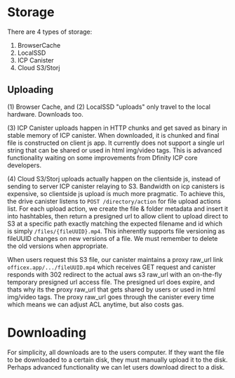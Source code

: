 # Storage

There are 4 types of storage:

1. BrowserCache
2. LocalSSD
3. ICP Canister
4. Cloud S3/Storj

## Uploading

(1) Browser Cache, and (2) LocalSSD "uploads" only travel to the local hardware. Downloads too.

(3) ICP Canister uploads happen in HTTP chunks and get saved as binary in stable memory of ICP canister. When downloaded, it is chunked and final file is constructed on client js app. It currently does not support a single url string that can be shared or used in html img/video tags. This is advanced functionality waiting on some improvements from Dfinity ICP core developers.

(4) Cloud S3/Storj uploads actually happen on the clientside js, instead of sending to server ICP canister relaying to S3. Bandwidth on icp canisters is expensive, so clientside js upload is much more pragmatic. To achieve this, the drive canister listens to `POST /directory/action` for file upload actions list. For each upload action, we create the file & folder metadata and insert it into hashtables, then return a presigned url to allow client to upload direct to S3 at a specific path exactly matching the expected filename and id which is simply `/files/{fileUUID}.mp4`. This inherently supports file versioning as fileUUID changes on new versions of a file. We must remember to delete the old versions when appropriate.

When users request this S3 file, our canister maintains a proxy raw_url link `officex.app/.../fileUUID.mp4` which receives GET request and canister responds with 302 redirect to the actual aws s3 raw_url with an on-the-fly temporary presigned url access file. The presigned url does expire, and thats why its the proxy raw_url that gets shared by users or used in html img/video tags. The proxy raw_url goes through the canister every time which means we can adjust ACL anytime, but also costs gas.

# Downloading

For simplicity, all downloads are to the users computer. If they want the file to be downloaded to a certain disk, they must manually upload it to the disk. Perhaps advanced functionality we can let users download direct to a disk.
